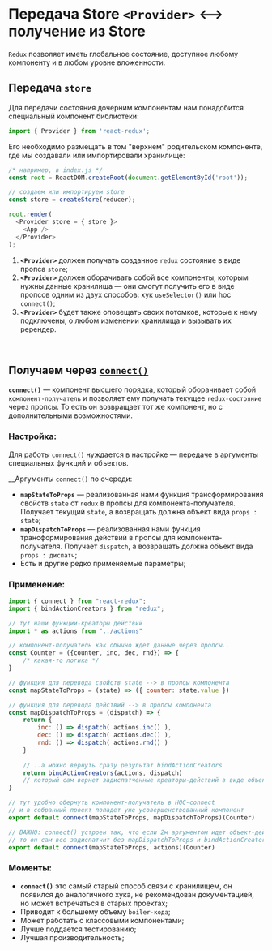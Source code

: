 # Передача Store `<Provider>` <--> получение из Store

`Redux` позволяет иметь глобальное состояние, доступное любому компоненту и в любом уровне вложенности.

## Передача `store`
Для передачи состояния дочерним компонентам нам понадобится специальный компонент библиотеки:
```javascript
import { Provider } from 'react-redux';
```

Его необходимо размещать в том "верхнем" родительском компоненте, где мы создавали или импортировали хранилище:  
```javascript
/* например, в index.js */
const root = ReactDOM.createRoot(document.getElementById('root'));

// создаем или импортируем store
const store = createStore(reducer);

root.render(
  <Provider store = { store }>
    <App />
  </Provider>
);
```

1. __`<Provider>`__ должен получать созданное `redux` состояние в виде пропса `store`;
2. __`<Provider>`__ должен оборачивать собой все компоненты, которым нужны данные хранилища — они смогут получить его в виде пропсов одним из двух способов: хук `useSelector()` или hoc `connect()`;
3. __`<Provider>`__ будет также оповещать своих потомков, которые к нему подключены, о любом изменении хранилища и вызывать их ререндер.

<br>

## Получаем через [`connect()`](https://react-redux.js.org/api/connect)

__`connect()`__ — компонент высшего порядка, который оборачивает собой `компонент-получатель` и позволяет ему получать текущее `redux-состояние` через пропсы. То есть он возвращает тот же компонент, но с дополнительными возможностями.

### Настройка:
Для работы `connect()` нуждается в настройке — передаче в аргументы специальных функций и объектов.

__Аргументы `connect()` по очереди:  
* __`mapStateToProps`__ — реализованная нами функция трансформирования свойств `state` от `redux` в пропсы для компонента-получателя. Получает текущий `state`, а возвращать должна объект вида `props : state`;
* __`mapDispatchToProps`__ — реализованная нами функция трансформирования действий в пропсы для компонента-получателя. Получает `dispatch`, а возвращать должна объект вида `props : диспатч`;
* Есть и другие редко применяемые параметры;

### Применение:
```javascript
import { connect } from "react-redux";
import { bindActionCreators } from "redux";

// тут наши функции-креаторы действий
import * as actions from "../actions"

// компонент-получатель как обычно ждет данные через пропсы..
const Counter = ({counter, inc, dec, rnd}) => {
    /* какая-то логика */
}

// функция для перевода свойств state --> в пропсы компонента
const mapStateToProps = (state) => ({ counter: state.value })

// функция для перевода действий --> в пропсы компонента
const mapDispatchToProps = (dispatch) => {
    return {
        inc: () => dispatch( actions.inc() ),
        dec: () => dispatch( actions.dec() ),
        rnd: () => dispatch( actions.rnd() )
    }
    
    // ..а можно вернуть сразу результат bindActionCreators
    return bindActionCreators(actions, dispatch)
    // который сам вернет задиспатченные креаторы-действий в виде объекта
}

// тут удобно обернуть компонент-получатель в HOC-connect
// и в собранный проект попадет уже усовершенствованный компонент
export default connect(mapStateToProps, mapDispatchToProps)(Counter)

// ВАЖНО: connect() устроен так, что если 2м аргументом идет объект-действий
// то он сам все задиспатчит без mapDispatchToProps и bindActionCreators
export default connect(mapStateToProps, actions)(Counter)
```

### Моменты:
* __`connect()`__ это самый старый способ связи с хранилищем, он появился до аналогичного хука, не рекомендован документацией, но может встречаться в старых проектах;
* Приводит к большему объему `boiler-кода`;
* Может работать с классовыми компонентами;
* Лучше поддается тестированию;
* Лучшая производительность; 
